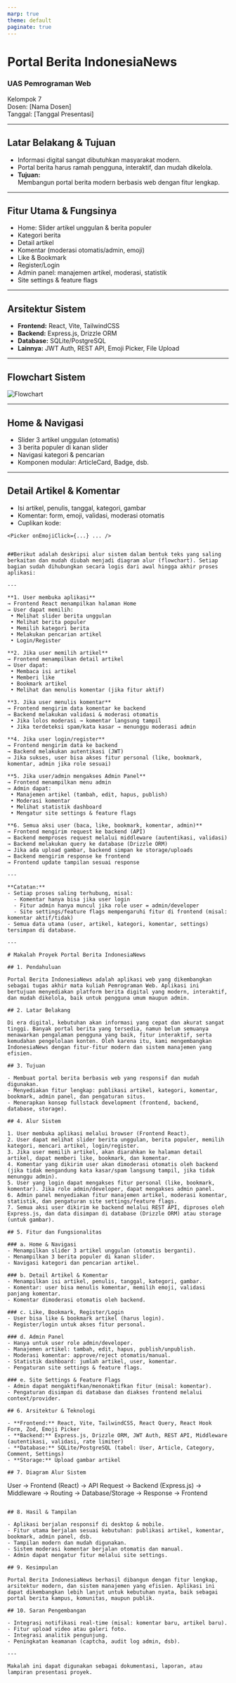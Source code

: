 ```yaml
---
marp: true
theme: default
paginate: true
---
```


# Portal Berita IndonesiaNews
### UAS Pemrograman Web  
Kelompok 7  
Dosen: [Nama Dosen]  
Tanggal: [Tanggal Presentasi]

---

## Latar Belakang & Tujuan

- Informasi digital sangat dibutuhkan masyarakat modern.
- Portal berita harus ramah pengguna, interaktif, dan mudah dikelola.
- **Tujuan:**  
  Membangun portal berita modern berbasis web dengan fitur lengkap.

---

## Fitur Utama & Fungsinya

- Home: Slider artikel unggulan & berita populer
- Kategori berita
- Detail artikel
- Komentar (moderasi otomatis/admin, emoji)
- Like & Bookmark
- Register/Login
- Admin panel: manajemen artikel, moderasi, statistik
- Site settings & feature flags

---

## Arsitektur Sistem

- **Frontend:** React, Vite, TailwindCSS
- **Backend:** Express.js, Drizzle ORM
- **Database:** SQLite/PostgreSQL
- **Lainnya:** JWT Auth, REST API, Emoji Picker, File Upload

---

## Flowchart Sistem

![Flowchart](flowchart.png)
<!-- Gambar flowchart, bisa digambar di draw.io lalu di-insert di sini -->

---

## Home & Navigasi

- Slider 3 artikel unggulan (otomatis)
- 3 berita populer di kanan slider
- Navigasi kategori & pencarian
- Komponen modular: ArticleCard, Badge, dsb.

---

## Detail Artikel & Komentar

- Isi artikel, penulis, tanggal, kategori, gambar
- Komentar: form, emoji, validasi, moderasi otomatis
- Cuplikan kode:
```tsx
<Picker onEmojiClick={...} ... />


##Berikut adalah deskripsi alur sistem dalam bentuk teks yang saling berkaitan dan mudah diubah menjadi diagram alur (flowchart). Setiap bagian sudah dihubungkan secara logis dari awal hingga akhir proses aplikasi:

---

**1. User membuka aplikasi**  
→ Frontend React menampilkan halaman Home  
→ User dapat memilih:  
 • Melihat slider berita unggulan  
 • Melihat berita populer  
 • Memilih kategori berita  
 • Melakukan pencarian artikel  
 • Login/Register

**2. Jika user memilih artikel**  
→ Frontend menampilkan detail artikel  
→ User dapat:  
 • Membaca isi artikel  
 • Memberi like  
 • Bookmark artikel  
 • Melihat dan menulis komentar (jika fitur aktif)

**3. Jika user menulis komentar**  
→ Frontend mengirim data komentar ke backend  
→ Backend melakukan validasi & moderasi otomatis  
 • Jika lolos moderasi → komentar langsung tampil  
 • Jika terdeteksi spam/kata kasar → menunggu moderasi admin

**4. Jika user login/register**  
→ Frontend mengirim data ke backend  
→ Backend melakukan autentikasi (JWT)  
→ Jika sukses, user bisa akses fitur personal (like, bookmark, komentar, admin jika role sesuai)

**5. Jika user/admin mengakses Admin Panel**  
→ Frontend menampilkan menu admin  
→ Admin dapat:  
 • Manajemen artikel (tambah, edit, hapus, publish)  
 • Moderasi komentar  
 • Melihat statistik dashboard  
 • Mengatur site settings & feature flags

**6. Semua aksi user (baca, like, bookmark, komentar, admin)**  
→ Frontend mengirim request ke backend (API)  
→ Backend memproses request melalui middleware (autentikasi, validasi)  
→ Backend melakukan query ke database (Drizzle ORM)  
→ Jika ada upload gambar, backend simpan ke storage/uploads  
→ Backend mengirim response ke frontend  
→ Frontend update tampilan sesuai response

---

**Catatan:**
- Setiap proses saling terhubung, misal:  
  - Komentar hanya bisa jika user login  
  - Fitur admin hanya muncul jika role user = admin/developer  
  - Site settings/feature flags mempengaruhi fitur di frontend (misal: komentar aktif/tidak)
- Semua data utama (user, artikel, kategori, komentar, settings) tersimpan di database.

---

# Makalah Proyek Portal Berita IndonesiaNews

## 1. Pendahuluan

Portal Berita IndonesiaNews adalah aplikasi web yang dikembangkan sebagai tugas akhir mata kuliah Pemrograman Web. Aplikasi ini bertujuan menyediakan platform berita digital yang modern, interaktif, dan mudah dikelola, baik untuk pengguna umum maupun admin.

## 2. Latar Belakang

Di era digital, kebutuhan akan informasi yang cepat dan akurat sangat tinggi. Banyak portal berita yang tersedia, namun belum semuanya menawarkan pengalaman pengguna yang baik, fitur interaktif, serta kemudahan pengelolaan konten. Oleh karena itu, kami mengembangkan IndonesiaNews dengan fitur-fitur modern dan sistem manajemen yang efisien.

## 3. Tujuan

- Membuat portal berita berbasis web yang responsif dan mudah digunakan.
- Menyediakan fitur lengkap: publikasi artikel, kategori, komentar, bookmark, admin panel, dan pengaturan situs.
- Menerapkan konsep fullstack development (frontend, backend, database, storage).

## 4. Alur Sistem

1. User membuka aplikasi melalui browser (Frontend React).
2. User dapat melihat slider berita unggulan, berita populer, memilih kategori, mencari artikel, login/register.
3. Jika user memilih artikel, akan diarahkan ke halaman detail artikel, dapat memberi like, bookmark, dan komentar.
4. Komentar yang dikirim user akan dimoderasi otomatis oleh backend (jika tidak mengandung kata kasar/spam langsung tampil, jika tidak menunggu admin).
5. User yang login dapat mengakses fitur personal (like, bookmark, komentar). Jika role admin/developer, dapat mengakses admin panel.
6. Admin panel menyediakan fitur manajemen artikel, moderasi komentar, statistik, dan pengaturan site settings/feature flags.
7. Semua aksi user dikirim ke backend melalui REST API, diproses oleh Express.js, dan data disimpan di database (Drizzle ORM) atau storage (untuk gambar).

## 5. Fitur dan Fungsionalitas

### a. Home & Navigasi
- Menampilkan slider 3 artikel unggulan (otomatis berganti).
- Menampilkan 3 berita populer di kanan slider.
- Navigasi kategori dan pencarian artikel.

### b. Detail Artikel & Komentar
- Menampilkan isi artikel, penulis, tanggal, kategori, gambar.
- Komentar: user bisa menulis komentar, memilih emoji, validasi panjang komentar.
- Komentar dimoderasi otomatis oleh backend.

### c. Like, Bookmark, Register/Login
- User bisa like & bookmark artikel (harus login).
- Register/login untuk akses fitur personal.

### d. Admin Panel
- Hanya untuk user role admin/developer.
- Manajemen artikel: tambah, edit, hapus, publish/unpublish.
- Moderasi komentar: approve/reject otomatis/manual.
- Statistik dashboard: jumlah artikel, user, komentar.
- Pengaturan site settings & feature flags.

### e. Site Settings & Feature Flags
- Admin dapat mengaktifkan/menonaktifkan fitur (misal: komentar).
- Pengaturan disimpan di database dan diakses frontend melalui context/provider.

## 6. Arsitektur & Teknologi

- **Frontend:** React, Vite, TailwindCSS, React Query, React Hook Form, Zod, Emoji Picker
- **Backend:** Express.js, Drizzle ORM, JWT Auth, REST API, Middleware (autentikasi, validasi, rate limiter)
- **Database:** SQLite/PostgreSQL (tabel: User, Article, Category, Comment, Settings)
- **Storage:** Upload gambar artikel

## 7. Diagram Alur Sistem

```
User → Frontend (React) → API Request → Backend (Express.js) → Middleware → Routing → Database/Storage → Response → Frontend
```

## 8. Hasil & Tampilan

- Aplikasi berjalan responsif di desktop & mobile.
- Fitur utama berjalan sesuai kebutuhan: publikasi artikel, komentar, bookmark, admin panel, dsb.
- Tampilan modern dan mudah digunakan.
- Sistem moderasi komentar berjalan otomatis dan manual.
- Admin dapat mengatur fitur melalui site settings.

## 9. Kesimpulan

Portal Berita IndonesiaNews berhasil dibangun dengan fitur lengkap, arsitektur modern, dan sistem manajemen yang efisien. Aplikasi ini dapat dikembangkan lebih lanjut untuk kebutuhan nyata, baik sebagai portal berita kampus, komunitas, maupun publik.

## 10. Saran Pengembangan

- Integrasi notifikasi real-time (misal: komentar baru, artikel baru).
- Fitur upload video atau galeri foto.
- Integrasi analitik pengunjung.
- Peningkatan keamanan (captcha, audit log admin, dsb).

---

Makalah ini dapat digunakan sebagai dokumentasi, laporan, atau lampiran presentasi proyek.
